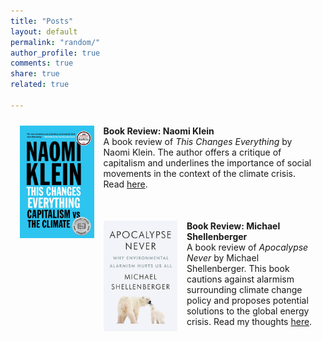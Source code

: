 ```yaml
---
title: "Posts"
layout: default
permalink: "random/"
author_profile: true
comments: true
share: true
related: true

---
```

<style>
.jumbotron{
    padding:3%;
    padding-bottom:10px;
    padding-top:10px;
    margin-top:10px;
    margin-bottom:30px;
}

.image{
    float: left;    
    margin: 0 15px 0 0;
    width: 25%;
}
    
</style>

<div class="jumbotron">
<img src="/images/klein.jpg" alt="klein" class="image">
<strong>Book Review: Naomi Klein</strong><br>
A book review of <em>This Changes Everything</em> by Naomi Klein. The author offers a critique of capitalism and underlines the importance of social movements in the context of the climate crisis. Read <a href="/klein">here</a>.
</div>

<div class="jumbotron">
<img src="/images/shellenberger.jpg" alt="shellenberger" class="image">
<strong>Book Review: Michael Shellenberger</strong><br>
A book review of <em>Apocalypse Never</em> by Michael Shellenberger. This book cautions against alarmism surrounding climate change policy and proposes potential solutions to the global energy crisis. Read my thoughts <a href="/shellenberger">here</a>.
</div>
